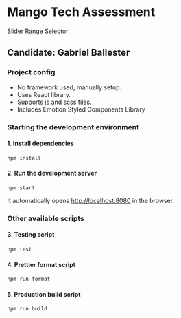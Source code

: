 # Mango Tech Assessment

Slider Range Selector

## Candidate: Gabriel Ballester

### Project config

- No framework used, manually setup.
- Uses React library.
- Supports js and scss files.
- Includes Emotion Styled Components Library

### Starting the development environment

#### 1. Install dependencies

`npm install`

#### 2. Run the development server

`npm start`

It automatically opens [http://localhost:8080](http://localhost:8080) in the browser.

### Other available scripts

#### 3. Testing script

`npm test`

#### 4. Prettier format script

`npm run format`

#### 5. Production build script

`npm run build`
